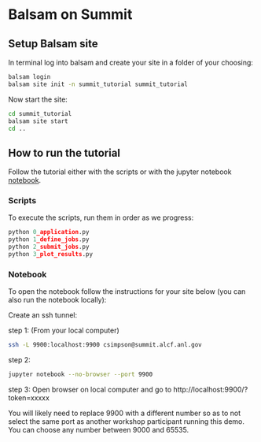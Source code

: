 # Balsam on Summit

## Setup Balsam site

In terminal log into balsam and create your site in a folder of your choosing:
```bash
balsam login
balsam site init -n summit_tutorial summit_tutorial
```

Now start the site:
```bash
cd summit_tutorial
balsam site start
cd ..
```

## How to run the tutorial

Follow the tutorial either with the scripts or with the jupyter notebook [notebook](balsam_tutorial.ipynb).

### Scripts

To execute the scripts, run them in order as we progress:

```python 
python 0_application.py
python 1_define_jobs.py
python 2_submit_jobs.py
python 3_plot_results.py
```

### Notebook

To open the notebook follow the instructions for your site below (you can also run the notebook locally):

Create an ssh tunnel:

step 1: (From your local computer)
```bash
ssh -L 9900:localhost:9900 csimpson@summit.alcf.anl.gov
```

step 2:
```bash
jupyter notebook --no-browser --port 9900
```

step 3: Open browser on local computer and go to http://localhost:9900/?token=xxxxx

You will likely need to replace 9900 with a different number so as to not select the same port as another workshop participant running this demo.  You can choose any number between 9000 and 65535.

